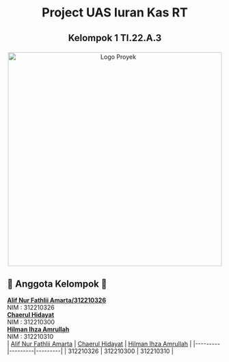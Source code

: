 # <p align="center"> Project UAS Iuran Kas RT </p>
## <p align="center"> Kelompok 1 TI.22.A.3 </p>
<p align="center">
  <img src="media/logo.png" alt="Logo Proyek" width="500">
</p>

## 🚀 Anggota Kelompok 🚀

**[Alif Nur Fathlii Amarta/312210326](https://github.com/Alifamarta)** </br>
NIM : 312210326 </br>
**[Chaerul Hidayat](https://github.com/ChaerulHidayat17)** </br>
NIM : 312210300 </br>
**[Hilman Ihza Amrullah](https://github.com/HilmanAmrullah)** </br>
NIM : 312210310 </br>
| [Alif Nur Fathlii Amarta](https://github.com/Alifamarta) | [Chaerul Hidayat](https://github.com/ChaerulHidayat17) | [Hilman Ihza Amrullah](https://github.com/HilmanAmrullah) |
|---------|---------|---------|
| 312210326 | 312210300 | 312210310 |
